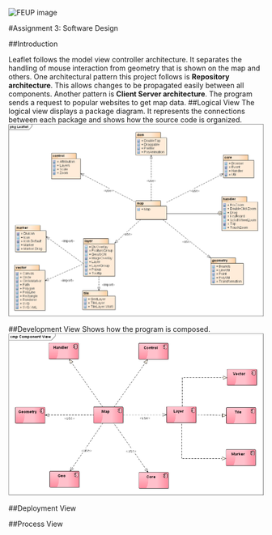 ![FEUP image](https://sigarra.up.pt/feup/pt/WEB_GESSI_DOCS.download_file?p_name=F-370784536/logo_cores_oficiais.jpg)

#Assignment 3: Software Design

##Introduction

Leaflet follows the model view controller architecture. It separates the handling of mouse interaction from geometry that is shown on the map and others.
One architectural pattern this project follows is **Repository architecture**. This allows changes to be propagated easily between all components.
Another pattern is **Client Server architecture**. The program sends a request to popular websites to get map data.
##Logical View
The logical view displays a package diagram. It represents the connections between each package and shows how the source code is organized.
![Package diagram](https://raw.githubusercontent.com/DiogoMCampos/Leaflet/ESOF-Documentation/ESOF-docs/resources/Package%20Diagram.png)

##Development View
Shows how the program is composed. 
![Component View](https://raw.githubusercontent.com/DiogoMCampos/Leaflet/ESOF-Documentation/ESOF-docs/resources/Component%20View.png)

##Deployment View

##Process View
